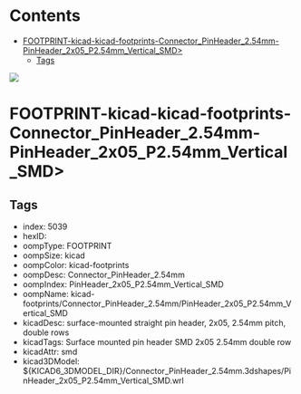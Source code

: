 



Contents
========

* [FOOTPRINT-kicad-kicad-footprints-Connector_PinHeader_2.54mm-PinHeader_2x05_P2.54mm_Vertical_SMD>](#footprint-kicad-kicad-footprints-connector_pinheader_254mm-pinheader_2x05_p254mm_vertical_smd)
	* [Tags](#tags)
  
![][im]
# FOOTPRINT-kicad-kicad-footprints-Connector_PinHeader_2.54mm-PinHeader_2x05_P2.54mm_Vertical_SMD>

## Tags

- index: 5039
- hexID: 
- oompType: FOOTPRINT
- oompSize: kicad
- oompColor: kicad-footprints
- oompDesc: Connector_PinHeader_2.54mm
- oompIndex: PinHeader_2x05_P2.54mm_Vertical_SMD
- oompName: kicad-footprints/Connector_PinHeader_2.54mm/PinHeader_2x05_P2.54mm_Vertical_SMD
- kicadDesc: surface-mounted straight pin header, 2x05, 2.54mm pitch, double rows
- kicadTags: Surface mounted pin header SMD 2x05 2.54mm double row
- kicadAttr: smd
- kicad3DModel: ${KICAD6_3DMODEL_DIR}/Connector_PinHeader_2.54mm.3dshapes/PinHeader_2x05_P2.54mm_Vertical_SMD.wrl



[im]: image.png

